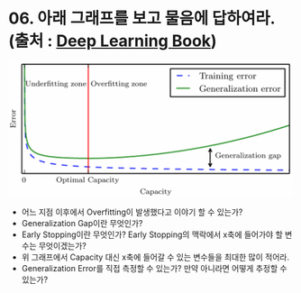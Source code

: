 # 06. 아래 그래프를 보고 물음에 답하여라. (출처 : [Deep Learning Book](https://www.deeplearningbook.org/))

![](../images/ml-questions-01-06.png)

- 어느 지점 이후에서 Overfitting이 발생했다고 이야기 할 수 있는가?
- Generalization Gap이란 무엇인가?
- Early Stopping이란 무엇인가? Early Stopping의 맥락에서 x축에 들어가야 할 변수는 무엇이겠는가?
- 위 그래프에서 Capacity 대신 x축에 들어갈 수 있는 변수들을 최대한 많이 적어라.
- Generalization Error를 직접 측정할 수 있는가? 만약 아니라면 어떻게 추정할 수 있는가?